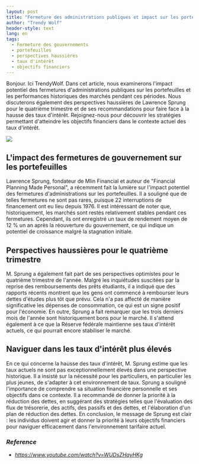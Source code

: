 ```yaml
---
layout: post
title: "Fermeture des administrations publiques et impact sur les portefeuilles, perspectives haussières pour le quatrième trimestre et stratégies pour faire face à la hausse des taux d'intérêt"
author: "Trendy Wolf"
header-style: text
lang: en
tags:
  - Fermeture des gouvernements
  - portefeuilles
  - perspectives haussières
  - taux d'intérêt
  - objectifs financiers
---
```


Bonjour. Ici TrendyWolf. Dans cet article, nous examinerons l'impact potentiel des fermetures d'administrations publiques sur les portefeuilles et les performances historiques des marchés pendant ces périodes. Nous discuterons également des perspectives haussières de Lawrence Sprung pour le quatrième trimestre et de ses recommandations pour faire face à la hausse des taux d'intérêt. Rejoignez-nous pour découvrir les stratégies permettant d'atteindre les objectifs financiers dans le contexte actuel des taux d'intérêt.

<img
    src="https://i.ytimg.com/vi/WUDsZHayHKg/hqdefault.jpg"
/>


## L'impact des fermetures de gouvernement sur les portefeuilles
Lawrence Sprung, fondateur de Mlin Financial et auteur de "Financial Planning Made Personal", a récemment fait la lumière sur l'impact potentiel des fermetures d'administrations sur les portefeuilles. Il a souligné que de telles fermetures ne sont pas rares, puisque 22 interruptions de financement ont eu lieu depuis 1976. Il est intéressant de noter que, historiquement, les marchés sont restés relativement stables pendant ces fermetures. Cependant, ils ont enregistré un taux de rendement moyen de 12 % un an après la réouverture du gouvernement, ce qui indique un potentiel de croissance malgré la stagnation initiale.

## Perspectives haussières pour le quatrième trimestre
M. Sprung a également fait part de ses perspectives optimistes pour le quatrième trimestre de l'année. Malgré les inquiétudes suscitées par la reprise des remboursements des prêts étudiants, il a indiqué que des rapports récents montrent que les gens ont commencé à rembourser leurs dettes d'études plus tôt que prévu. Cela n'a pas affecté de manière significative les dépenses de consommation, ce qui est un signe positif pour l'économie. En outre, Sprung a fait remarquer que les trois derniers mois de l'année sont historiquement bons pour le marché. Il s'attend également à ce que la Réserve fédérale maintienne ses taux d'intérêt actuels, ce qui pourrait encore stabiliser le marché.

## Naviguer dans les taux d'intérêt plus élevés
En ce qui concerne la hausse des taux d'intérêt, M. Sprung estime que les taux actuels ne sont pas exceptionnellement élevés dans une perspective historique. Il a insisté sur la nécessité pour les particuliers, en particulier les plus jeunes, de s'adapter à cet environnement de taux. Sprung a souligné l'importance de comprendre sa situation financière personnelle et ses objectifs dans ce contexte. Il a recommandé de donner la priorité à la réduction des dettes, en suggérant des stratégies telles que l'évaluation des flux de trésorerie, des actifs, des passifs et des dettes, et l'élaboration d'un plan de réduction des dettes. En conclusion, le message de Sprung est clair : les individus doivent agir et donner la priorité à leurs objectifs financiers pour naviguer efficacement dans l'environnement tarifaire actuel.


### _Reference_
- _https://www.youtube.com/watch?v=WUDsZHayHKg_

